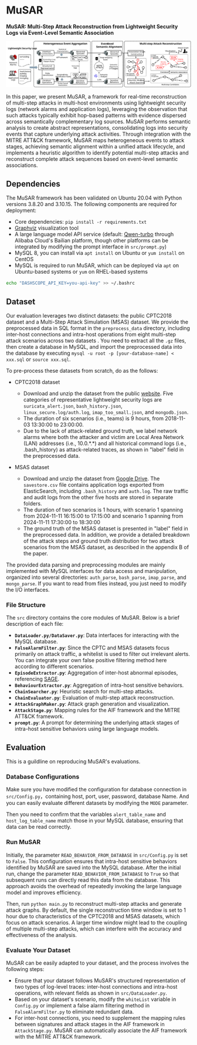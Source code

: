 # MuSAR

**MuSAR: Multi-Step Attack Reconstruction from Lightweight Security Logs via Event-Level Semantic Association**

![overview](imgs/overview.svg)

In this paper, we present MuSAR, a framework for real-time reconstruction of multi-step attacks in multi-host environments using lightweight security logs (network alarms and application logs), leveraging the observation that such attacks typically exhibit hop-based patterns with evidence dispersed across semantically complementary log sources. MuSAR performs semantic analysis to create abstract representations, consolidating logs into security events that capture underlying attack activities. Through integration with the MITRE ATT\&CK framework, MuSAR maps heterogeneous events to attack stages, achieving semantic alignment within a unified attack lifecycle, and implements a heuristic algorithm to identify potential multi-step attacks and reconstruct complete attack sequences based on event-level semantic associations.

## Dependencies

The MuSAR framework has been validated on Ubuntu 20.04 with Python versions 3.8.20 and 3.10.15. The following components are required for deployment:

- Core dependencies: `pip install -r requirements.txt`
- [Graphviz](https://graphviz.org/) visualization  tool
- A large language model API service (default: [Qwen-turbo](https://www.aliyun.com/product/bailian)  through Alibaba Cloud's Bailian platform, though other platforms can be integrated by modifying the prompt interface in `src/prompt.py`)
- MySQL 8, you can install via `apt install` on Ubuntu or `yum install` on CentOS
- MySQL is required to run MuSAR, which can be deployed via `apt` on Ubuntu-based systems or `yum` on RHEL-based systems

```sh
echo "DASHSCOPE_API_KEY=you-api-key" >> ~/.bashrc
```

## Dataset

Our evaluation leverages two distinct datasets: the public CPTC2018 dataset and a Multi-Step Attack Simulation (MSAS) dataset. We provide the preprocessed data in SQL format in the `preprocess_data` directory, including inter-host connections and intra-host operations from eight multi-step attack scenarios across two datasets . You need to extract all the `.gz` files, then create a database in MySQL, and import the preprocessed data into the database by executing `mysql -u root -p [your-database-name] < xxx.sql` or `source xxx.sql`.

To pre-process these datasets from scratch, do as the follows:

- CPTC2018 dataset
  - Download and unzip the dataset from the public [website](https://mirror.rit.edu/cptc/). Five categories of representative lightweight security logs are `suricata_alert.json`, `bash_history.json`, `linux_secure.log/auth.log`, `imap_too_small.json`, and `mongodb.json`.
  - The duration of six scenarios (i.e., teams) is 9 hours, from 2018-11-03 13:30:00 to 23:00:00.
  - Due to the lack of attack-related ground truth, we label network alarms where both the attacker and victim are Local Area Network (LAN) addresses (i.e., 10.0.\*.\*) and all historical command logs (i.e., .bash\_history) as attack-related traces, as shown in "label" field in the preprocessed data.

- MSAS dataset
  - Download and unzip the dataset from [Google Drive](https://drive.google.com/file/d/1u3pptIsKUdaHuHl4S19uLRSUDD5dl5EE/view?usp=sharing). The `savestore.csv` file contains application logs exported from ElasticSearch, including `.bash_history` and `auth.log`. The raw traffic and audit logs from the other five hosts are stored in separate folders.
  - The duration of two scenarios is 1 hours, with scenario 1 spanning from 2024-11-11 16:15:00 to 17:15:00 and scenario 1 spanning from 2024-11-11 17:30:00 to 18:30:00
  - The ground truth of the MSAS dataset is presented in "label" field in the preprocessed data. In addition, we provide a detailed breakdown of the attack steps and ground truth distribution for two attack scenarios from the MSAS dataset, as described in the appendix B of the paper.

The provided data parsing and preprocessing modules are mainly implemented with MySQL interfaces for data access and manipulation, organized into several directories: `auth_parse`, `bash_parse`, `imap_parse`, and `mongo_parse`. If you want to read from files instead, you just need to modify the I/O interfaces. 

### File Structure

The `src` directory contains the core modules of MuSAR. Below is a brief description of each file:

- **`DataLoader.py/DataSaver.py`**: Data interfaces for interacting with the MySQL database.
- **`FalseAlarmFilter.py`**: Since the CPTC and MSAS datasets focus primarily on attack traffic, a whitelist is used to filter out irrelevant alerts. You can integrate your own false positive filtering method here according to different scenarios.
- **`EpisodeExtractor.py`**: Aggregation of inter-host abnormal episodes, referencing [SAGE](https://github.com/tudelft-cda-lab/SAGE).
- **`BehaviourExtractor.py`**: Aggregation of intra-host sensitive behaviors.
- **`ChainSearcher.py`**: Heuristic search for multi-step attacks.
- **`ChainEvaluator.py`**: Evaluation of multi-step attack reconstruction.
- **`AttackGraphMaker.py`**: Attack graph generation and visualization.
- **`AttackStage.py`**: Mapping rules for the AIF framework and the MITRE ATT&CK framework.
- **`prompt.py`**: A prompt for determining the underlying attack stages of intra-host sensitive behaviors using large language models.

## Evaluation

This is a guildline on reproducing MuSAR's evaluations. 

### Database Configurations

Make sure you have modified the configuration for database connection in `src/Config.py`，containing host, port, user, password, database Name. And you can easily evaluate different datasets by modifying the `MODE` parameter.

Then you need to confirm that the variables `alert_table_name` and `host_log_table_name` match those in your MySQL database, ensuring that data can be read correctly.

### Run MuSAR

Initially, the parameter `READ_BEHAVIOR_FROM_DATABASE` in `src/Config.py` is set to `False`. This configuration ensures that intra-host sensitive behaviors identified by MuSAR are saved into the MySQL database. After the initial run, change the parameter `READ_BEHAVIOR_FROM_DATABASE` to `True` so that subsequent runs can directly read this data from the database. This approach avoids the overhead of repeatedly invoking the large language model and improves efficiency.

Then, run `python main.py` to reconstruct multi-step attacks and generate attack graphs. By default, the single reconstruction time window is set to 1 hour due to characteristics of the CPTC2018 and MSAS datasets, which focus on attack scenarios. A larger time window might lead to the coupling of multiple multi-step attacks, which can interfere with the accuracy and effectiveness of the analysis.

### Evaluate Your Dataset

MuSAR can be easily adapted to your dataset, and the process involves the following steps:

- Ensure that your dataset follows MuSAR's structured representation of two types of log-level traces: inter-host connections and intra-host operations, with relevant fields as shown in `src/DataLoader.py`.
- Based on your dataset's scenario, modify the `whiteList` variable in `Config.py` or implement a false alarm filtering method in `FalseAlarmFilter.py` to eliminate redundant data.
- For inter-host connections, you need to supplement the mapping rules between signatures and attack stages in the AIF framework in `AttackStage.py`. MuSAR can automatically associate the AIF framework with the MITRE ATT&CK framework.

